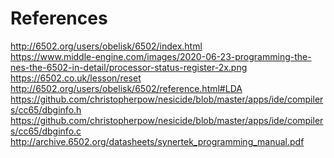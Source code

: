 # References
http://6502.org/users/obelisk/6502/index.html <br>
https://www.middle-engine.com/images/2020-06-23-programming-the-nes-the-6502-in-detail/processor-status-register-2x.png <br>
https://6502.co.uk/lesson/reset <br>
http://6502.org/users/obelisk/6502/reference.html#LDA <br>
https://github.com/christopherpow/nesicide/blob/master/apps/ide/compilers/cc65/dbginfo.h <br>
https://github.com/christopherpow/nesicide/blob/master/apps/ide/compilers/cc65/dbginfo.c <br>
http://archive.6502.org/datasheets/synertek_programming_manual.pdf<br>
